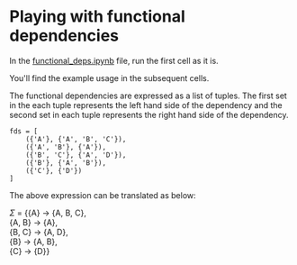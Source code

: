 # Playing with functional dependencies

In the [functional_deps.ipynb](https://github.com/pratik2358/fucntional_dep/blob/main/functional_deps.ipynb) file, run the first cell as it is.

You'll find the example usage in the subsequent cells.

The functional dependencies are expressed as a list of tuples. The first set in the each tuple represents the left hand side of the dependency and the second set in each tuple represents the right hand side of the dependency.

```
fds = [
    ({'A'}, {'A', 'B', 'C'}),
    ({'A', 'B'}, {'A'}),
    ({'B', 'C'}, {'A', 'D'}),
    ({'B'}, {'A', 'B'}),
    ({'C'}, {'D'})
]
```
The above expression can be translated as below:

$\Sigma$ = {{A} -> {A, B, C},\
{A, B} -> {A},\
{B, C} -> {A, D},\
{B} -> {A, B},\
{C} -> {D}}
